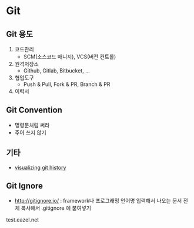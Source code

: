 # Git

## Git 용도

1. 코드관리
   * SCM(소스코드 매니지), VCS(버전 컨트롤)
2. 원격저장소
   * Github, Gitlab, Bitbucket, ...
3. 협업도구
   * Push & Pull, Fork & PR, Branch & PR
4. 이력서

## Git Convention

* 명령문처럼 써라
* 주어 쓰지 않기

## 기타

* [visualizing git history](http://git-school.github.io/visualizing-git/)

## Git Ignore

- http://gitignore.io/ : framework나 프로그래밍 언어명 입력해서 나오는 문서 전체 복사해서 .gitignore 에 붙여넣기

test.eazel.net